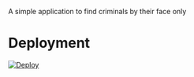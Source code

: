 A simple application to find criminals by their face only


# Deployment

[![Deploy](https://www.herokucdn.com/deploy/button.svg)](https://heroku.com/deploy?template=https://github.com/namantam1/criminals-database)